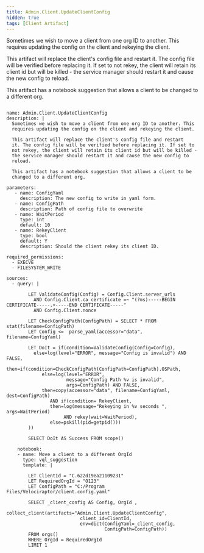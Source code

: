 ```yaml
---
title: Admin.Client.UpdateClientConfig
hidden: true
tags: [Client Artifact]
---
```


Sometimes we wish to move a client from one org ID to another. This
requires updating the config on the client and rekeying the client.

This artifact will replace the client's config file and restart
it. The config file will be verified before replacing it. If set to
not rekey, the client will retain its client id but will be killed -
the service manager should restart it and cause the new config to
reload.

This artifact has a notebook suggestion that allows a client to be
changed to a different org.


<pre><code class="language-yaml">
name: Admin.Client.UpdateClientConfig
description: |
  Sometimes we wish to move a client from one org ID to another. This
  requires updating the config on the client and rekeying the client.

  This artifact will replace the client's config file and restart
  it. The config file will be verified before replacing it. If set to
  not rekey, the client will retain its client id but will be killed -
  the service manager should restart it and cause the new config to
  reload.

  This artifact has a notebook suggestion that allows a client to be
  changed to a different org.

parameters:
   - name: ConfigYaml
     description: The new config to write in yaml form.
   - name: ConfigPath
     description: Path of config file to overwrite
   - name: WaitPeriod
     type: int
     default: 10
   - name: RekeyClient
     type: bool
     default: Y
     description: Should the client rekey its client ID.

required_permissions:
  - EXECVE
  - FILESYSTEM_WRITE

sources:
  - query: |

        LET ValidateConfig(Config) = Config.Client.server_urls
          AND Config.Client.ca_certificate =~ "(?ms)-----BEGIN CERTIFICATE-----.+-----END CERTIFICATE-----"
          AND Config.Client.nonce

        LET CheckConfigPath(ConfigPath) = SELECT * FROM stat(filename=ConfigPath)
        LET Config &lt;=  parse_yaml(accessor="data", filename=ConfigYaml)

        LET DoIt = if(condition=ValidateConfig(Config=Config),
          else=log(level="ERROR", message="Config is invalid") AND FALSE,
          then=if(condition=CheckConfigPath(ConfigPath=ConfigPath).OSPath,
             else=log(level="ERROR",
                      message="Config Path %v is invalid",
                      args=ConfigPath) AND FALSE,
             then=copy(accessor="data", filename=ConfigYaml, dest=ConfigPath)
                AND if(condition= RekeyClient,
                then=log(message="Rekeying in %v seconds ", args=WaitPeriod)
                     AND rekey(wait=WaitPeriod),
                else=pskill(pid=getpid()))
        ))

        SELECT DoIt AS Success FROM scope()

    notebook:
    - name: Move a client to a different OrgId
      type: vql_suggestion
      template: |

        LET ClientId = "C.622d19ea21109231"
        LET RequiredOrgId = "O123"
        LET ConfigPath = "C:/Program Files/Velociraptor/client.config.yaml"

        SELECT _client_config AS Config, OrgId ,
            collect_client(artifacts="Admin.Client.UpdateClientConfig",
                           client_id=ClientId,
                           env=dict(ConfigYaml=_client_config,
                                    ConfigPath=ConfigPath))
        FROM orgs()
        WHERE OrgId = RequiredOrgId
        LIMIT 1

</code></pre>

